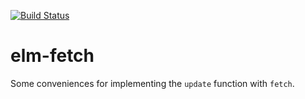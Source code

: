 [![Build Status](https://travis-ci.org/Gizra/elm-fetch.svg?branch=master)](https://travis-ci.org/Gizra/elm-fetch)

# elm-fetch

Some conveniences for implementing the `update` function with `fetch`.